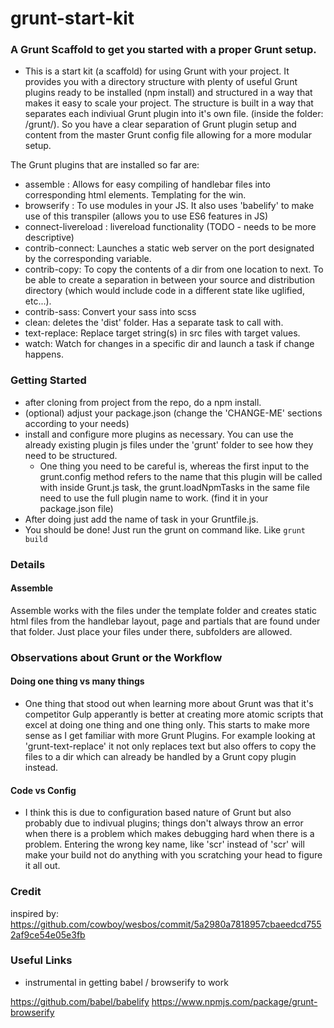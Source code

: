 # grunt-start-kit
### A Grunt Scaffold to get you started with a proper Grunt setup.

- This is a start kit (a scaffold) for using Grunt with your project. It provides you with a directory structure with plenty of useful Grunt plugins ready to be installed (npm install) and structured in a way that makes it easy to scale your project. The structure is built in a way that separates each indiviual Grunt plugin into it's own file. (inside the folder: /grunt/). So you have a clear separation of Grunt plugin setup and content from the master Grunt config file allowing for a more modular setup.

The Grunt plugins that are installed so far are:
- assemble : Allows for easy compiling of handlebar files into corresponding html elements. Templating for the win.
- browserify : To use modules in your JS. It also uses 'babelify' to make use of this transpiler (allows you to use ES6 features in JS)
- connect-livereload : livereload functionality (TODO - needs to be more descriptive)
- contrib-connect: Launches a static web server on the port designated by the corresponding variable.
- contrib-copy: To copy the contents of a dir from one location to next. To be able to create a separation in between your source and distribution directory (which would include code in a different state like uglified, etc...).
- contrib-sass: Convert your sass into scss
- clean: deletes the 'dist' folder. Has a separate task to call with. 
- text-replace: Replace target string(s) in src files with target values.
- watch: Watch for changes in a specific dir and launch a task if change happens.

### Getting Started
- after cloning from project from the repo, do a npm install.
- (optional) adjust your package.json (change the 'CHANGE-ME' sections according to your needs)
- install and configure more plugins as necessary. You can use the already existing plugin js files under the 'grunt' folder to see how they need to be structured.
	- One thing you need to be careful is, whereas the first input to the grunt.config method refers to the name that this plugin will be called with inside Grunt.js task, the grunt.loadNpmTasks in the same file need to use the full plugin name to work. (find it in your package.json file)
- After doing just add the name of task in your Gruntfile.js.
- You should be done! Just run the grunt <taskname> on command like. Like `grunt build`

### Details

#### Assemble

Assemble works with the files under the template folder and creates static html files from the handlebar layout, page and partials that are found under that folder. Just place your files under there, subfolders are allowed.

### Observations about Grunt or the Workflow

#### Doing one thing vs many things

- One thing that stood out when learning more about Grunt was that it's competitor Gulp apperantly is better at creating more atomic scripts that excel at doing one thing and one thing only. This starts to make more sense as I get familiar with more Grunt Plugins. For example looking at 'grunt-text-replace' it not only replaces text but also offers to copy the files to a dir which can already be handled by a Grunt copy plugin instead.

#### Code vs Config

- I think this is due to configuration based nature of Grunt but also probably due to indivual plugins; things don't always throw an error when there is a problem which makes debugging hard when there is a problem. Entering the wrong key name, like 'scr' instead of 'scr' will make your build not do anything with you scratching your head to figure it all out.

### Credit

inspired by:
https://github.com/cowboy/wesbos/commit/5a2980a7818957cbaeedcd7552af9ce54e05e3fb

### Useful Links

- instrumental in getting babel / browserify to work

https://github.com/babel/babelify
https://www.npmjs.com/package/grunt-browserify